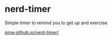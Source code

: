 # nerd-timer

Simple timer to remind you to get up and exercise

[pinw.github.io/nerd-timer/](https://pinw.github.io/nerd-timer/)
